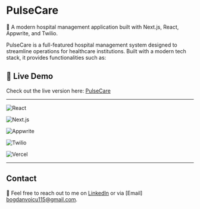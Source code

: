 # PulseCare 
🏥 A modern hospital management application built with Next.js, React, Appwrite, and Twilio.

PulseCare is a full-featured hospital management system designed to streamline operations for healthcare institutions. Built with a modern tech stack, it provides functionalities such as:

## 🚀 Live Demo  
Check out the live version here: <a href="https://pulse-care-theta.vercel.app" target="_blank">PulseCare</a>

---

![React](https://img.shields.io/badge/React-20232A?style=for-the-badge&logo=react&logoColor=61DAFB) 

![Next.js](https://img.shields.io/badge/Next.js-000000?style=for-the-badge&logo=nextdotjs&logoColor=white)  

![Appwrite](https://img.shields.io/badge/Appwrite-F02E65?style=for-the-badge&logo=appwrite&logoColor=white)  

![Twilio](https://img.shields.io/badge/Twilio-F22F46?style=for-the-badge&logo=twilio&logoColor=white)  

![Vercel](https://img.shields.io/badge/Vercel-000000?style=for-the-badge&logo=vercel&logoColor=white)

---

## Contact
📧 Feel free to reach out to me on [LinkedIn](https://www.linkedin.com/in/bogdan-andrei-voicu/) or via [Email] bogdanvoicu115@gmail.com.


